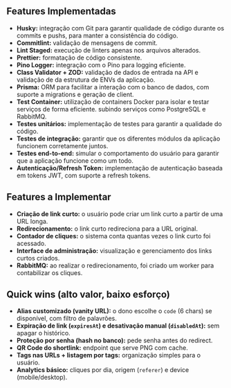 ## Features Implementadas

- **Husky:** integração com Git para garantir qualidade de código durante os commits e pushs, para manter a consistência do código.
- **Commitlint:** validação de mensagens de commit.
- **Lint Staged:** execução de linters apenas nos arquivos alterados.
- **Prettier:** formatação de código consistente.
- **Pino Logger:** integração com o Pino para logging eficiente.
- **Class Validator + ZOD:** validação de dados de entrada na API e validação de da estrutura de ENVs da aplicação.
- **Prisma:** ORM para facilitar a interação com o banco de dados, com suporte a migrations e geração de client.
- **Test Container:** utilização de containers Docker para isolar e testar serviços de forma eficiente. subindo serviços como PostgreSQL e RabbitMQ.
- **Testes unitários:** implementação de testes para garantir a qualidade do código.
- **Testes de integração:** garantir que os diferentes módulos da aplicação funcionem corretamente juntos.
- **Testes end-to-end:** simular o comportamento do usuário para garantir que a aplicação funcione como um todo.
- **Autenticação/Refresh Token:** implementação de autenticação baseada em tokens JWT, com suporte a refresh tokens.

## Features a Implementar

- **Criação de link curto:** o usuário pode criar um link curto a partir de uma URL longa.
- **Redirecionamento:** o link curto redireciona para a URL original.
- **Contador de cliques:** o sistema conta quantas vezes o link curto foi acessado.
- **Interface de administração:** visualização e gerenciamento dos links curtos criados.
- **RabbitMQ:** ao realizar o redirecionamento, foi criado um worker para contabilizar os cliques.

## Quick wins (alto valor, baixo esforço)

- **Alias customizado (vanity URL):** o dono escolhe o `code` (6 chars) se disponível, com filtro de palavrões.
- **Expiração de link (`expiresAt`) e desativação manual (`disabledAt`):** sem apagar o histórico.
- **Proteção por senha (hash no banco):** pede senha antes do redirect.
- **QR Code do shortlink:** endpoint que serve PNG com cache.
- **Tags nas URLs + listagem por tags:** organização simples para o usuário.
- **Analytics básico:** cliques por dia, origem (`referer`) e device (mobile/desktop).
